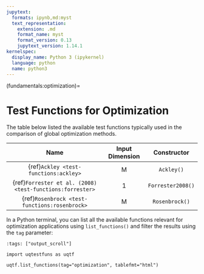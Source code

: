 ```yaml
---
jupytext:
  formats: ipynb,md:myst
  text_representation:
    extension: .md
    format_name: myst
    format_version: 0.13
    jupytext_version: 1.14.1
kernelspec:
  display_name: Python 3 (ipykernel)
  language: python
  name: python3
---
```


(fundamentals:optimization)=
# Test Functions for Optimization

The table below listed the available test functions typically used
in the comparison of global optimization methods.

|                           Name                            | Input Dimension |    Constructor    |
|:---------------------------------------------------------:|:---------------:|:-----------------:|
|           {ref}`Ackley <test-functions:ackley>`           |        M        |    `Ackley()`     |
| {ref}`Forrester et al. (2008) <test-functions:forrester>` |        1        | `Forrester2008()` |
|       {ref}`Rosenbrock <test-functions:rosenbrock>`       |        M        |  `Rosenbrock()`   |

In a Python terminal, you can list all the available functions relevant
for optimization applications using ``list_functions()`` and filter the results
using the ``tag`` parameter:

```{code-cell} ipython3
:tags: ["output_scroll"]

import uqtestfuns as uqtf

uqtf.list_functions(tag="optimization", tablefmt="html")
```
